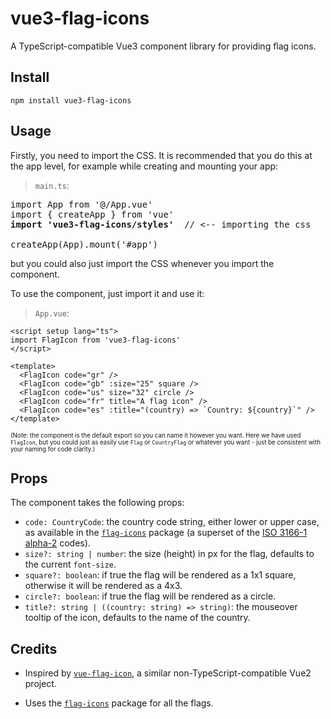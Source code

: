 # vue3-flag-icons

A TypeScript-compatible Vue3 component library for providing flag icons.

## Install

```
npm install vue3-flag-icons
```

## Usage

Firstly, you need to import the CSS. It is recommended that you do this at the app level, for example while creating and mounting your app:

> `main.ts`:

<pre>
import App from '@/App.vue'
import { createApp } from 'vue'
<b>import 'vue3-flag-icons/styles'</b>  // <-- importing the css

createApp(App).mount('#app')
</pre>

but you could also just import the CSS whenever you import the component.

To use the component, just import it and use it:

> `App.vue`:

```
<script setup lang="ts">
import FlagIcon from 'vue3-flag-icons'
</script>

<template>
  <FlagIcon code="gr" />
  <FlagIcon code="gb" :size="25" square />
  <FlagIcon code="us" size="32" circle />
  <FlagIcon code="fr" title="A flag icon" />
  <FlagIcon code="es" :title="(country) => `Country: ${country}`" />
</template>
```

<sub><sup>(Note: the component is the default export so you can name it however you want. Here we have used `FlagIcon`, but you could just as easily use `Flag` or `CountryFlag` or whatever you want - just be consistent with your naming for code clarity.)</sup></sub>

## Props

The component takes the following props:

- `code: CountryCode`: the country code string, either lower or upper case, as available in the [`flag-icons`](https://github.com/lipis/flag-icons) package (a superset of the [ISO 3166-1 alpha-2](https://en.wikipedia.org/wiki/ISO_3166-1_alpha-2) codes).
- `size?: string | number`: the size (height) in px for the flag, defaults to the current `font-size`.
- `square?: boolean`: if true the flag will be rendered as a 1x1 square, otherwise it will be rendered as a 4x3.
- `circle?: boolean`: if true the flag will be rendered as a circle.
- `title?: string | ((country: string) => string)`: the mouseover tooltip of the icon, defaults to the name of the country.

## Credits

- Inspired by [`vue-flag-icon`](https://github.com/vikkio88/vue-flag-icon/), a similar non-TypeScript-compatible Vue2 project.

- Uses the [`flag-icons`](https://github.com/lipis/flag-icons) package for all the flags.
